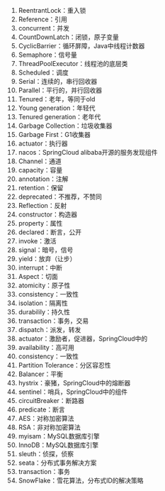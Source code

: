 1. ReentrantLock：重入锁
2. Reference：引用
3. concurrent：并发
4. CountDownLatch：闭锁，原子变量
5. CyclicBarrier：循环屏障，Java中线程计数器
6. Semaphore：信号量
7. ThreadPoolExecutor：线程池的底层类
8. Scheduled：调度
9. Serial：连续的，串行回收器
10. Parallel：平行的，并行回收器
11. Tenured：老年，等同于old
12. Young generation：年轻代
13. Tenured generation：老年代
14. Garbage Collection：垃圾收集器
15. Garbage First：G1收集器
16. actuator：执行器
17. nacos：SpringCloud alibaba开源的服务发现组件
18. Channel：通道
19. capacity：容量
20. annotation：注解
21. retention：保留
22. deprecated：不推荐，不赞同
23. Reflection：反射
24. constructor：构造器
25. property：属性
26. declared：断言，公开
27. invoke：激活
28. signal：暗号，信号
29. yield：放弃（让步）
30. interrupt：中断
31. Aspect：切面
32. atomicity：原子性
33. consistency：一致性
34. isolation：隔离性
35. durabilily：持久性
36. transaction：事务，交易
37. dispatch：派发，转发
38. actuator：激励者，促进器，SpringCloud中的
39. availability：高可用
40. consistency：一致性
41. Partition Tolerance：分区容忍性
42. Balancer：平衡
43. hystrix：豪猪，SpringCloud中的熔断器
44. sentinel：哨兵，SpringCloud中的组件
45. circuitBreaker：断路器
46. predicate：断言
47. AES：对称加密算法
48. RSA：非对称加密算法
49. myisam：MySQL数据库引擎
50. InnoDB：MySQL数据库引擎
51. sleuth：侦探，侦察
52. seata：分布式事务解决方案
53. transaction：事务
54. SnowFlake：雪花算法，分布式ID的解决策略

